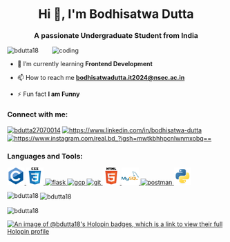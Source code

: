 <h1 align="center">Hi 👋, I'm Bodhisatwa Dutta</h1>
<h3 align="center">A passionate Undergraduate Student from India</h3>
<img align="right" alt="coding" width="400" src="https://miro.medium.com/v2/resize:fit:828/format:webp/1*0N8CVKix7OGfBDsgh9DzrQ.gif">

<p align="left"> <img src="https://komarev.com/ghpvc/?username=bdutta18&label=Profile%20views&color=0e75b6&style=flat" alt="bdutta18" /> </p>

- 🌱 I’m currently learning  **Frontend Development**

- 📫 How to reach me  **bodhisatwadutta.it2024@nsec.ac.in**

- ⚡ Fun fact  **I am Funny**

<h3 align="left">Connect with me:</h3>
<p align="left">
<a href="https://twitter.com/bdutta27070014" target="blank"><img align="center" src="https://raw.githubusercontent.com/rahuldkjain/github-profile-readme-generator/master/src/images/icons/Social/twitter.svg" alt="bdutta27070014" height="30" width="40" /></a>
<a href="https://linkedin.com/in/https://www.linkedin.com/in/bodhisatwa-dutta" target="blank"><img align="center" src="https://raw.githubusercontent.com/rahuldkjain/github-profile-readme-generator/master/src/images/icons/Social/linked-in-alt.svg" alt="https://www.linkedin.com/in/bodhisatwa-dutta" height="30" width="40" /></a>
<a href="https://instagram.com/https://www.instagram.com/real.bd_?igsh=mwtkbhhpcnlwnmxobq==" target="blank"><img align="center" src="https://raw.githubusercontent.com/rahuldkjain/github-profile-readme-generator/master/src/images/icons/Social/instagram.svg" alt="https://www.instagram.com/real.bd_?igsh=mwtkbhhpcnlwnmxobq==" height="30" width="40" /></a>
</p>

<h3 align="left">Languages and Tools:</h3>
<p align="left"> <a href="https://www.cprogramming.com/" target="_blank" rel="noreferrer"> <img src="https://raw.githubusercontent.com/devicons/devicon/master/icons/c/c-original.svg" alt="c" width="40" height="40"/> </a> <a href="https://www.w3schools.com/css/" target="_blank" rel="noreferrer"> <img src="https://raw.githubusercontent.com/devicons/devicon/master/icons/css3/css3-original-wordmark.svg" alt="css3" width="40" height="40"/> </a> <a href="https://flask.palletsprojects.com/" target="_blank" rel="noreferrer"> <img src="https://www.vectorlogo.zone/logos/pocoo_flask/pocoo_flask-icon.svg" alt="flask" width="40" height="40"/> </a> <a href="https://cloud.google.com" target="_blank" rel="noreferrer"> <img src="https://www.vectorlogo.zone/logos/google_cloud/google_cloud-icon.svg" alt="gcp" width="40" height="40"/> </a> <a href="https://git-scm.com/" target="_blank" rel="noreferrer"> <img src="https://www.vectorlogo.zone/logos/git-scm/git-scm-icon.svg" alt="git" width="40" height="40"/> </a> <a href="https://www.w3.org/html/" target="_blank" rel="noreferrer"> <img src="https://raw.githubusercontent.com/devicons/devicon/master/icons/html5/html5-original-wordmark.svg" alt="html5" width="40" height="40"/> </a> <a href="https://www.mysql.com/" target="_blank" rel="noreferrer"> <img src="https://raw.githubusercontent.com/devicons/devicon/master/icons/mysql/mysql-original-wordmark.svg" alt="mysql" width="40" height="40"/> </a> <a href="https://postman.com" target="_blank" rel="noreferrer"> <img src="https://www.vectorlogo.zone/logos/getpostman/getpostman-icon.svg" alt="postman" width="40" height="40"/> </a> <a href="https://www.python.org" target="_blank" rel="noreferrer"> <img src="https://raw.githubusercontent.com/devicons/devicon/master/icons/python/python-original.svg" alt="python" width="40" height="40"/> </a> </p>

<p><img align="left" src="https://github-readme-stats.vercel.app/api/top-langs?username=bdutta18&show_icons=true&locale=en&layout=compact" alt="bdutta18" /></p>

<p>&nbsp;<img align="center" src="https://github-readme-stats.vercel.app/api?username=bdutta18&show_icons=true&locale=en" alt="bdutta18" /></p>

<p><img align="center" src="https://github-readme-streak-stats.herokuapp.com/?user=bdutta18&" alt="bdutta18" /></p>

[![An image of @bdutta18's Holopin badges, which is a link to view their full Holopin profile](https://holopin.me/bdutta18)](https://holopin.io/@bdutta18)





